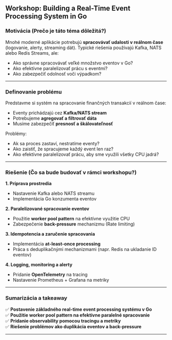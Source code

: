 ## **Workshop: Building a Real-Time Event Processing System in Go**  

### **Motivácia (Prečo je táto téma dôležitá?)**  
Mnohé moderné aplikácie potrebujú **spracovávať udalosti v reálnom čase** (logovanie, alerty, streaming dát). Typické riešenia používajú Kafka, NATS alebo Redis Streams, ale:  
- Ako správne spracovávať veľké množstvo eventov v Go?  
- Ako efektívne paralelizovať prácu s eventmi?  
- Ako zabezpečiť odolnosť voči výpadkom?  

---

### **Definovanie problému**  
Predstavme si systém na spracovanie finančných transakcií v reálnom čase:  
- Eventy prichádzajú cez **Kafka/NATS stream**  
- Potrebujeme **agregovať a filtrovať dáta**  
- Musíme zabezpečiť **presnosť a škálovateľnosť**  

Problémy:  
- Ak sa proces zastaví, nestratíme eventy?  
- Ako zaistiť, že spracujeme každý event len raz?  
- Ako efektívne paralelizovať prácu, aby sme využili všetky CPU jadrá?  

---

### **Riešenie (Čo sa bude budovať v rámci workshopu?)**  
**1. Príprava prostredia**  
- Nastavenie Kafka alebo NATS streamu  
- Implementácia Go konzumenta eventov  

**2. Paralelizované spracovanie eventov**  
- Použitie **worker pool pattern** na efektívne využitie CPU  
- Zabezpečenie **back-pressure** mechanizmu (Rate limiting)  

**3. Idempotencia a zaručenie spracovania**  
- Implementácia **at-least-once processing**  
- Práca s deduplikačnými mechanizmami (napr. Redis na ukladanie ID eventov)  

**4. Logging, monitoring a alerty**  
- Pridanie **OpenTelemetry** na tracing  
- Nastavenie Prometheus + Grafana na metriky  

---

### **Sumarizácia a takeaway**  
✅ **Postavenie základného real-time event processing systému v Go**  
✅ **Použitie worker pool pattern na efektívne paralelné spracovanie**  
✅ **Pridanie observability pomocou tracingu a metriky**  
✅ **Riešenie problémov ako duplikácia eventov a back-pressure**  

---
